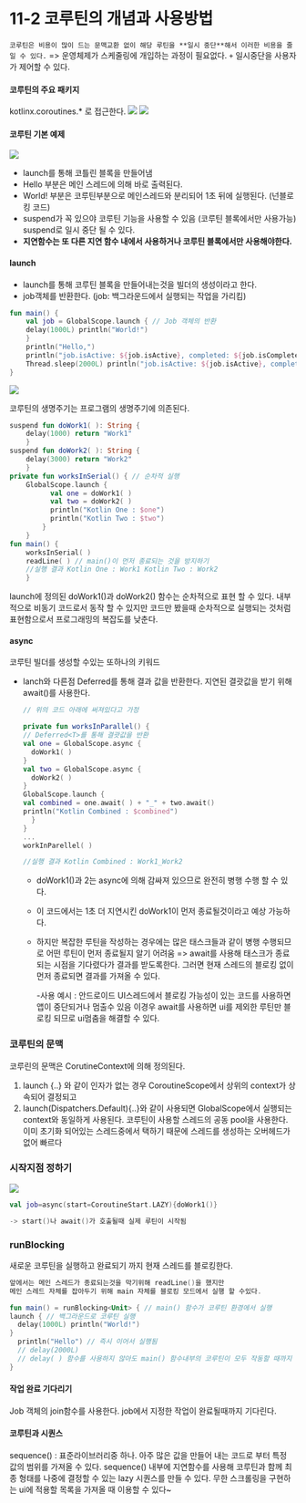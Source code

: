 # 11-2 코루틴의 개념과 사용방법
```코루틴은 비용이 많이 드는 문맥교환 없이 해당 루틴을 **일시 중단**해서 이러한 비용을 줄일 수 있다.``` 
=> 운영체제가 스케줄링에 개입하는 과정이 필요없다. 
`+` 일시중단을 사용자가 제어할 수 있다.

#### 코루틴의 주요 패키지
kotlinx.coroutines.* 로 접근한다.
![](https://velog.velcdn.com/images/5905kjh/post/cd89ad30-db63-44ce-afbe-4a8f56b1638b/image.png)
![](https://velog.velcdn.com/images/5905kjh/post/f71636b6-ffe0-471b-89e6-21a9fe68d08e/image.png)

#### 코루틴 기본 예제 
![](https://velog.velcdn.com/images/5905kjh/post/f0bb5c4c-c02d-48e5-a4a2-fc022bf90883/image.png)
- launch를 통해 코틀린 블록을 만들어냄 
- Hello 부분은 메인 스레드에 의해 바로 출력된다. 
- World! 부분은 코루틴부분으로 메인스레드와 분리되어 1초 뒤에 실행된다. (넌블로킹 코드)
- suspend가 꼭 있으야 코루틴 기능을 사용할 수 있음 (코루틴 블록에서만 사용가능) suspend로 일시 중단 될 수 있다.
- **지연함수는 또 다른 지연 함수 내에서 사용하거나 코루틴 블록에서만 사용해야한다.**

#### launch
- launch를 통해 코루틴 블록을 만들어내는것을 빌더의 생성이라고 한다.
- job객체를 반환한다. (job: 백그라운드에서 실행되는 작업을 가리킴)

```kotlin
fun main() {
	val job = GlobalScope.launch { // Job 객체의 반환 
    delay(1000L) println("World!") 
    } 
    println("Hello,") 
    println("job.isActive: ${job.isActive}, completed: ${job.isCompleted}") //코루틴의 상태 반환
    Thread.sleep(2000L) println("job.isActive: ${job.isActive}, completed: ${job.isCompleted}")
}
```
![](https://velog.velcdn.com/images/5905kjh/post/db2315b4-80ae-40a3-9439-28c8d27387e1/image.png)

코루틴의 생명주기는 프로그램의 생명주기에 의존된다.

```kotlin
suspend fun doWork1( ): String { 
	delay(1000) return "Work1" 
    } 
suspend fun doWork2( ): String { 
	delay(3000) return "Work2" 
    } 
private fun worksInSerial() { // 순차적 실행 		
	GlobalScope.launch { 
          val one = doWork1( ) 
          val two = doWork2( ) 
          println("Kotlin One : $one") 	
          println("Kotlin Two : $two") 
        } 
  	} 
fun main() { 
	worksInSerial( ) 
    readLine( ) // main()이 먼저 종료되는 것을 방지하기 
    //실행 결과 Kotlin One : Work1 Kotlin Two : Work2  
    }
```

launch에 정의된 doWork1()과 doWork2() 함수는 순차적으로 표현 할 수 있다. 내부적으로 비동기 코드로서 동작 할 수 있지만 코드만 봤을때 순차적으로 실행되는 것처럼 표현함으로서 프로그래밍의 복잡도를 낮춘다.

#### async
코루틴 빌더를 생성할 수있는 또하나의 키워드
- lanch와 다른점
Deferred<T>를 통해 결과 값을 반환한다.
  지연된 결괏값을 받기 위해 await()를 사용한다.
  
  
  ```kotlin
  // 위의 코드 아래에 써져있다고 가정
  
  private fun worksInParallel() { 
  // Deferred<T>를 통해 결괏값을 반환 
  val one = GlobalScope.async {
  	doWork1( ) 
  } 
  val two = GlobalScope.async { 
  	doWork2( ) 
  } 
  GlobalScope.launch { 
  val combined = one.await( ) + "_" + two.await()
  println("Kotlin Combined : $combined") 
  	} 
  } 
  ... 
  workInParellel( )
  
  //실행 결과 Kotlin Combined : Work1_Work2
  ```
  
  - doWork1()과 2는 async에 의해 감싸져 있으므로 완전히 병행 수행 할 수 있다.
  - 이 코드에서는 1초 더 지연시킨 doWork1이 먼저 종료될것이라고 예상 가능하다.
  - 하지만 복잡한 루틴을 작성하는 경우에는 많은 태스크들과 같이 병행 수행되므로 어떤 루틴이 먼저 종료될지 알기 어려움
  => await를 사용해 태스크가 종료되는 시점을 기다렸다가 결과를 받도록한다. 그러면 현재 스레드의 블로킹 없이 먼저 종료되면 결과를 가져올 수 있다.
  
 	-사용 예시 : 안드로이드 UI스레드에서 블로킹 가능성이 있는 코드를 사용하면 앱이 중단되거나 멈출수 있음
 		이경우 await를 사용하면 ui를 제외한 루틴만 블로킹 되므로 ui멈춤을 해결할 수 있다.
  
  
### 코루틴의 문맥
  
  코루린의 문맥은 CorutineContext에 의해 정의된다.
  1. launch {..} 와 같이 인자가 없는 경우 CoroutineScope에서 상위의 context가 상속되어 결정되고
  2. launch(Dispatchers.Default){..}와 같이 사용되면 GlobalScope에서 실행되는 context와 동일하게 사용된다. 
  코루틴이 사용할 스레드의 공동 pool을 사용한다. 이미 초기화 되어있는 스레드중에서 택하기 때문에 스레드를 생성하는 오버헤드가 없어 빠르다
  
  ### 시작지점 정하기
  ![](https://velog.velcdn.com/images/5905kjh/post/45d6ad39-0c3b-4de5-a211-83f1ed8f9315/image.png)
  ```kotlin
  val job=async(start=CoroutineStart.LAZY){doWork1()}
  
  -> start()나 await()가 호출될때 실제 루틴이 시작됨
  ```

  ### runBlocking
  새로운 코루틴을 실행하고 완료되기 까지 현재 스레드를 블로킹한다.
  
  ```kotlin
  앞에서는 메인 스레드가 종료되는것을 막기위해 readLine()을 했지만 
  메인 스레드 자체를 잡아두기 위해 main 자체를 블로킹 모드에서 실행 할 수있다.
  
  fun main() = runBlocking<Unit> { // main() 함수가 코루틴 환경에서 실행
  launch { // 백그라운드로 코루틴 실행
  	delay(1000L) println("World!") 
  }
    println("Hello") // 즉시 이어서 실행됨 
    // delay(2000L) 
    // delay( ) 함수를 사용하지 않아도 main() 함수내부의 코루틴이 모두 작동할 때까지 블로킹 
  }
  ```
  
  #### 작업 완료 기다리기
  Job 객체의 join함수를 사용한다. job에서 지정한 작업이 완료될때까지 기다린다.
  
 #### 코루틴과 시퀀스
  
 sequence() : 표준라이브러리중 하나. 아주 많은 값을 만들어 내는 코드로 부터 특정 값의 범위를 가져올 수 있다. 
  sequence() 내부에 지연함수를 사용해 코루틴과 함께 최종 형태를 나중에 결정할 수 있는 lazy 시퀀스를 만들 수 있다.
  무한 스크롤링을 구현하는 ui에 적용할 목록을 가져올 때 이용할 수 있다~
  
